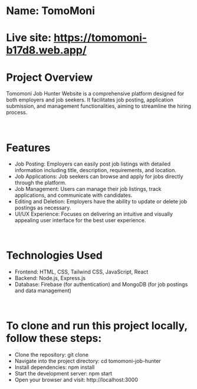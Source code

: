 # Name: TomoMoni
# Live site: https://tomomoni-b17d8.web.app/

# Project Overview

<p>Tomomoni Job Hunter Website is a comprehensive platform designed for both employers and job seekers. It facilitates job posting, application submission, and management functionalities, aiming to streamline the hiring process.</p>

</br>

# Features
- Job Posting: Employers can easily post job listings with detailed information including title, description, requirements, and location.
- Job Applications: Job seekers can browse and apply for jobs directly through the platform.
- Job Management: Users can manage their job listings, track applications, and communicate with candidates.
- Editing and Deletion: Employers have the ability to update or delete job postings as necessary.
- UI/UX Experience: Focuses on delivering an intuitive and visually appealing user interface for the best user experience.

</br>

# Technologies Used
- Frontend: HTML, CSS, Tailwind CSS, JavaScript, React
- Backend: Node.js, Express.js
- Database: Firebase (for authentication) and MongoDB (for job postings and data management)

</br>

# To clone and run this project locally, follow these steps:

- Clone the repository: git clone <repository-url>
- Navigate into the project directory: cd tomomoni-job-hunter
- Install dependencies: npm install
- Start the development server: npm start
- Open your browser and visit: http://localhost:3000
